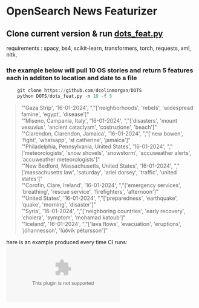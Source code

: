 # OpenSearch News Featurizer



Clone current version & run [dots_feat.py](https://github.com/dcolinmorgan/DOTS/blob/main/DOTS/dots_feat.py)
--------------------------------------------------
requirements :
spacy,
bs4,
scikit-learn,
transformers,
torch,
requests,
xml,
nltk,
 
### the example below will pull 10 OS stories and return 5 features each in additon to location and date to a file

```python
    git clone https://github.com/dcolinmorgan/DOTS
    python DOTS/dots_feat.py -n 10 -f 5  
```

>"'Gaza Strip', '16-01-2024', ","['neighborhoods', 'rebels', 'widespread famine', 'egypt', 'disease']" <br>
>"'Miseno, Campania, Italy', '16-01-2024', ","['disasters', 'mount vesuvius', 'ancient cataclysm', 'costruzione', 'beach']"<br>
>"'Clarendon, Clarendon, Jamaica', '16-01-2024', ","['new bowen', 'fight', 'whatsapp', 'st catherine', 'jamaica']"<br>
>"'Philadelphia, Pennsylvania, United States', '16-01-2024', ","['meteorologists', 'snow shovels', 'snowstorm', 'accuweather alerts', 'accuweather meteorologists']"<br>
>"'New Bedford, Massachusetts, United States', '16-01-2024', ","['massachusetts law', 'saturday', 'ariel dorsey', 'traffic', 'united states']"<br>
>"'Corofin, Clare, Ireland', '16-01-2024', ","['emergency services', 'breathing', 'rescue service', 'firefighters', 'afternoon']"<br>
>"'United States', '16-01-2024', ","['preparedness', 'earthquake', 'quake', 'morning', 'disaster']"<br>
>"'Syria', '16-01-2024', ","['neighboring countries', 'early recovery', 'cholera', 'symptom', 'mohamad katoub']"<br>
>"'Iceland', '16-01-2024', ","['lava flows', 'evacuation', 'eruptions', 'jóhannesson', 'lúðvík pétursson']"<br>


here is an example produced every time CI runs:
 ![Table](DOTS/DOTS/output/dots_feats.csv)

